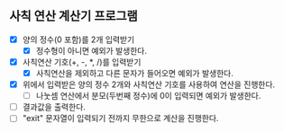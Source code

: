 ## 사칙 연산 계산기 프로그램
  - [x] 양의 정수(0 포함)를 2개 입력받기
    - [x] 정수형이 아니면 예외가 발생한다.
  - [x] 사칙연산 기호(+, -, *, /)를 입력받기
    - [x] 사칙연산을 제외하고 다른 문자가 들어오면 예외가 발생한다.
  - [x] 위에서 입력받은 양의 정수 2개와 사칙연산 기호를 사용하여 연산을 진행한다.
    - [ ] 나눗셈 연산에서 분모(두번째 정수)에 0이 입력되면 예외가 발생한다.
  - [ ] 결과값을 출력한다.
  - [ ] "exit" 문자열이 입력되기 전까지 무한으로 계산을 진행한다.
